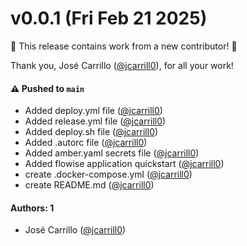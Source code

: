 # v0.0.1 (Fri Feb 21 2025)

:tada: This release contains work from a new contributor! :tada:

Thank you, José Carrillo ([@jcarrill0](https://github.com/jcarrill0)), for all your work!

#### ⚠️ Pushed to `main`

- Added deploy.yml file ([@jcarrill0](https://github.com/jcarrill0))
- Added release.yml file ([@jcarrill0](https://github.com/jcarrill0))
- Added deploy.sh file ([@jcarrill0](https://github.com/jcarrill0))
- Added .autorc file ([@jcarrill0](https://github.com/jcarrill0))
- Added amber.yaml secrets file ([@jcarrill0](https://github.com/jcarrill0))
- Added flowise application quickstart ([@jcarrill0](https://github.com/jcarrill0))
- create .docker-compose.yml ([@jcarrill0](https://github.com/jcarrill0))
- create README.md ([@jcarrill0](https://github.com/jcarrill0))

#### Authors: 1

- José Carrillo ([@jcarrill0](https://github.com/jcarrill0))
